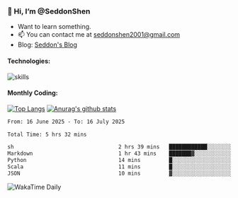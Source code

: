 ### 👋 Hi, I’m @SeddonShen
- Want to learn something.
- 📫 You can contact me at seddonshen2001@gmail.com
- Blog: [Seddon's Blog](https://seddonshen.github.io/)
#### Technologies:

![skills](https://skillicons.dev/icons?i=scala,js,html,css,bootstrap,jquery,c,cpp,cloudflare,django,docker,flask,git,github,githubactions,linux,latex,mysql,nodejs,ps,php,pr,py,raspberrypi,redis,unreal,v,vscode,vue,bash)

#### Monthly Coding:
[![Top Langs](https://github-readme-stats.vercel.app/api/top-langs?username=seddonshen&show_icons=true&locale=en&layout=compact&hide=html&langs_count=8)](https://github.com/SeddonShen/)
[![Anurag's github stats](https://github-readme-stats.vercel.app/api?username=SeddonShen&count_private=true&show_icons=true)](https://github.com/anuraghazra/github-readme-stats)
<!--START_SECTION:waka-->

```txt
From: 16 June 2025 - To: 16 July 2025

Total Time: 5 hrs 32 mins

sh                                 2 hrs 39 mins   ████████████░░░░░░░░░░░░░   47.95 %
Markdown                           1 hr 43 mins    ███████▓░░░░░░░░░░░░░░░░░   31.20 %
Python                             14 mins         █░░░░░░░░░░░░░░░░░░░░░░░░   04.35 %
Scala                              11 mins         █░░░░░░░░░░░░░░░░░░░░░░░░   03.61 %
JSON                               10 mins         ▓░░░░░░░░░░░░░░░░░░░░░░░░   03.30 %
```

<!--END_SECTION:waka-->

![WakaTime Daily](https://wakatime.com/share/@seddon2001/61a7e342-5f12-4fea-bf92-1fac161e97d6.svg)
<!---
SeddonShen/SeddonShen is a ✨ special ✨ repository because its `README.md` (this file) appears on your GitHub profile.
You can click the Preview link to take a look at your changes.
--->
